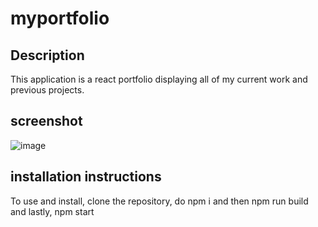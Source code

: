 
# myportfolio
## Description
This application is a react portfolio displaying all of my current work and previous projects.

## screenshot
![image](https://github.com/bronsongonzalez27/myportfolio/assets/122845938/345f0288-f0ea-4060-84dc-a810ef6a7e33)


## installation instructions
To use and install, clone the repository, do npm i and then npm run build and lastly, npm start
